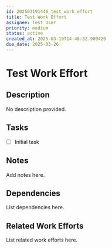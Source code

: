 ```yaml
---
id: 202503191446_test_work_effort
title: Test Work Effort
assignee: Test User
priority: medium
status: active
created_at: 2025-03-19T14:46:32.900420
due_date: 2025-03-26
---
```


# Test Work Effort

## Description
No description provided.

## Tasks
- [ ] Initial task

## Notes
Add notes here.

## Dependencies
List dependencies here.

## Related Work Efforts
List related work efforts here.